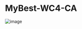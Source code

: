 # MyBest-WC4-CA

![image](https://github.com/user-attachments/assets/da7cf0a2-de9d-415b-af7e-6f4f7161c589)
